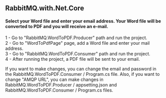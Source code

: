 ## RabbitMQ.with.Net.Core

#### Select your Word file and enter your email address. Your Word file will be converted to PDF and you will receive an e-mail.

1 - Go to "RabbitMQ.WordToPDF.Producer" path and run the project.<br/>
2 - Go to "WordToPdfPage" page, add a Word file and enter your mail address.<br/>
3 - Go to "RabbitMQ.WordToPDF.Consumer" path and run the project.<br/>
4 - After running the project, a PDF file will be sent to your email.<br/>


If you want to make changes, you can change the email and password in the RabbitMQ.WordToPDF.Consumer / Program.cs file.
Also, if you want to change "AMQP URL", you can make changes in RabbitMQ.WordToPDF.Producer / appsetting.json and RabbitMQ.WordToPDF.Consumer / Program.cs files.
